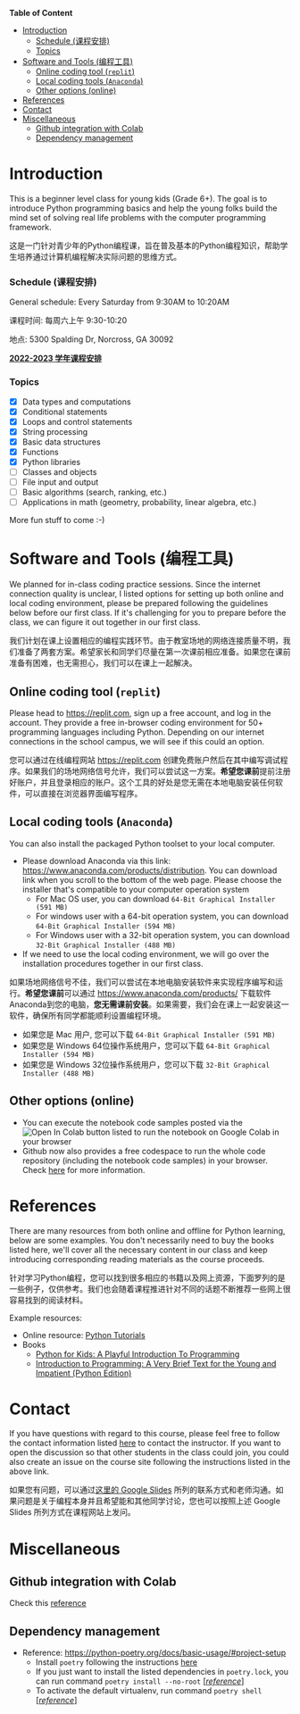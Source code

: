 **Table of Content**
- [Introduction](#introduction)
    - [Schedule (课程安排)](#schedule-课程安排)
    - [Topics](#topics)
- [Software and Tools (编程工具)](#software-and-tools-编程工具)
  - [Online coding tool (`replit`)](#online-coding-tool-replit)
  - [Local coding tools (`Anaconda`)](#local-coding-tools-anaconda)
  - [Other options (online)](#other-options-online)
- [References](#references)
- [Contact](#contact)
- [Miscellaneous](#miscellaneous)
  - [Github integration with Colab](#github-integration-with-colab)
  - [Dependency management](#dependency-management)

# Introduction
This is a beginner level class for young kids (Grade 6+). The goal is to introduce Python programming basics and help the young folks build the mind set of solving real life problems with the computer programming framework.

这是一门针对青少年的Python编程课，旨在普及基本的Python编程知识，帮助学生培养通过计算机编程解决实际问题的思维方式。


### Schedule (课程安排)
General schedule: Every Saturday from 9:30AM to 10:20AM

课程时间: 每周六上午 9:30-10:20

地点: 5300 Spalding Dr, Norcross, GA 30092


[**2022-2023 学年课程安排**](./2022-fall/schedule.md)



### Topics
* [x] Data types and computations
* [x] Conditional statements
* [x] Loops and control statements
* [x] String processing
* [x] Basic data structures
* [x] Functions
* [x] Python libraries
* [ ] Classes and objects
* [ ] File input and output
* [ ] Basic algorithms (search, ranking, etc.)
* [ ] Applications in math (geometry, probability, linear algebra, etc.)

More fun stuff to come :-) 

# Software and Tools (编程工具)
We planned for in-class coding practice sessions. Since the internet connection quality is unclear, I listed options for setting up both online and local coding environment, please be prepared following the guidelines below before our first class. If it's challenging for you to prepare before the class, we can figure it out together in our first class.

我们计划在课上设置相应的编程实践环节。由于教室场地的网络连接质量不明，我们准备了两套方案。希望家长和同学们尽量在第一次课前相应准备。如果您在课前准备有困难，也无需担心，我们可以在课上一起解决。

## Online coding tool (`replit`)
Please head to https://replit.com, sign up a free account, and log in the account. They provide a free in-browser coding environment for 50+ programming languages including Python. Depending on our internet connections in the school campus, we will see if this could an option. 

您可以通过在线编程网站 https://replit.com 创建免费账户然后在其中编写调试程序。如果我们的场地网络信号允许，我们可以尝试这一方案。**希望您课前**提前注册好账户，并且登录相应的账户。这个工具的好处是您无需在本地电脑安装任何软件，可以直接在浏览器界面编写程序。

## Local coding tools (`Anaconda`)
You can also install the packaged Python toolset to your local computer.
* Please download Anaconda via this link: https://www.anaconda.com/products/distribution. You can download link when you scroll to the bottom of the web page. Please choose the installer that's compatible to your computer operation system
  * For Mac OS user, you can download `64-Bit Graphical Installer (591 MB)`
  * For windows user with a 64-bit operation system, you can download `64-Bit Graphical Installer (594 MB)`
  * For Windows user with a 32-bit operation system, you can download `32-Bit Graphical Installer (488 MB)`
* If we need to use the local coding environment, we will go over the installation procedures together in our first class.

如果场地网络信号不佳，我们可以尝试在本地电脑安装软件来实现程序编写和运行。**希望您课前**可以通过 https://www.anaconda.com/products/ 下载软件Anaconda到您的电脑，**您无需课前安装**。如果需要，我们会在课上一起安装这一软件，确保所有同学都能顺利设置编程环境。
  * 如果您是 Mac 用户, 您可以下载 `64-Bit Graphical Installer (591 MB)`
  * 如果您是 Windows 64位操作系统用户，您可以下载 `64-Bit Graphical Installer (594 MB)`
  * 如果您是 Windows 32位操作系统用户，您可以下载 `32-Bit Graphical Installer (488 MB)`

## Other options (online)
* You can execute the notebook code samples posted via the ![Open In Colab](https://colab.research.google.com/assets/colab-badge.svg) button listed to run the notebook on Google Colab in your browser
* Github now also provides a free codespace to run the whole code repository (including the notebook code samples) in your browser. Check [here](https://github.com/features/codespaces) for more information.

# References
There are many resources from both online and offline for Python learning, below are some examples. You don't necessarily need to buy the books listed here, we'll cover all the necessary content in our class and keep introducing corresponding reading materials as the course proceeds.

针对学习Python编程，您可以找到很多相应的书籍以及网上资源，下面罗列的是一些例子，仅供参考。我们也会随着课程推进针对不同的话题不断推荐一些网上很容易找到的阅读材料。

Example resources:
* Online resource: [Python Tutorials](https://www.w3schools.com/python/default.asp)
* Books
  * [Python for Kids: A Playful Introduction To Programming](https://www.amazon.com/dp/1593274076/ref=redir_mobile_desktop?_encoding=UTF8&aaxitk=d264001a57ba508de8d115d73c988036&content-id=amzn1.sym.53aae2ac-0129-49a5-9c09-6530a9e11786%3Aamzn1.sym.53aae2ac-0129-49a5-9c09-6530a9e11786&hsa_cr_id=3011863920001&pd_rd_plhdr=t&pd_rd_r=776252a2-10dd-42ef-8c8a-60ed3951adb6&pd_rd_w=7SqWT&pd_rd_wg=Inv19&qid=1660940328&ref_=sbx_be_s_sparkle_mcd_asin_0_img&sr=1-1-a094db1c-5033-42c6-82a2-587d01f975e8)
  * [Introduction to Programming: A Very Brief Text for the Young and Impatient (Python Edition)](https://www.amazon.com/Introduction-Programming-Brief-Impatient-Python/dp/B09XZMPRV2/ref=sr_1_1?crid=KVSEJZAOX92P&keywords=introduction+to+programming+hong+gongbing&qid=1660940380&s=books&sprefix=introduction+to+programming+hong+gongbing%2Cstripbooks%2C84&sr=1-1)

# Contact
If you have questions with regard to this course, please feel free to follow the contact information listed [here]((https://docs.google.com/presentation/d/1Q35y-fWR4LwFnihzVuaolTxWZ5rCQaf694ZdCtju6yw/edit#slide=id.g145d4dbaba8_0_164)) to contact the instructor. If you want to open the discussion so that other students in the class could join, you could also create an issue on the course site following the instructions listed in the above link.

如果您有问题，可以通过[这里的 Google Slides](https://docs.google.com/presentation/d/1Q35y-fWR4LwFnihzVuaolTxWZ5rCQaf694ZdCtju6yw/edit#slide=id.g145d4dbaba8_0_164) 所列的联系方式和老师沟通。如果问题是关于编程本身并且希望能和其他同学讨论，您也可以按照上述 Google Slides 所列方式在课程网站上发问。

# Miscellaneous
## Github integration with Colab
Check this [reference](https://colab.research.google.com/github/googlecolab/colabtools/blob/main/notebooks/colab-github-demo.ipynb)

## Dependency management
* Reference: https://python-poetry.org/docs/basic-usage/#project-setup
  * Install `poetry` following the instructions [here](https://python-poetry.org/docs/#installation)
  * If you just want to install the listed dependencies in `poetry.lock`, you can run command `poetry install --no-root` [[*reference*](https://python-poetry.org/docs/basic-usage/#installing-dependencies-only)]
  * To activate the default virtualenv, run command `poetry shell` [[*reference*](https://python-poetry.org/docs/basic-usage/#activating-the-virtual-environment)]